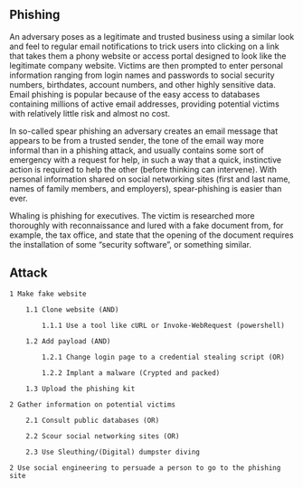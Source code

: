 ## Phishing

An adversary poses as a legitimate and trusted business using a similar look and feel to regular email notifications to trick users into clicking on a link that takes them a phony website or access portal designed to look like the legitimate company website. Victims are then prompted to enter personal information ranging from login names and passwords to social security numbers, birthdates, account numbers, and other highly sensitive data. Email phishing is popular because of the easy access to databases containing millions of active email addresses, providing potential victims with relatively little risk and almost no cost.

In so-called spear phishing an adversary creates an email message that appears to be from a trusted sender, the tone of the email way more informal than in a phishing attack, and usually contains some sort of emergency with a request for help, in such a way that a quick, instinctive action is required to help the other (before thinking can intervene). With personal information shared on social networking sites (first and last name, names of family members, and employers), spear-phishing is easier than ever.

Whaling is phishing for executives. The victim is researched more thoroughly with reconnaissance and lured with a fake document from, for example, the tax office, and state that the opening of the document requires the installation of some “security software”, or something similar.

## Attack

    1 Make fake website

        1.1 Clone website (AND)

            1.1.1 Use a tool like cURL or Invoke-WebRequest (powershell)

        1.2 Add payload (AND)

            1.2.1 Change login page to a credential stealing script (OR)

            1.2.2 Implant a malware (Crypted and packed)

        1.3 Upload the phishing kit

    2 Gather information on potential victims

        2.1 Consult public databases (OR)

        2.2 Scour social networking sites (OR)

        2.3 Use Sleuthing/(Digital) dumpster diving

    2 Use social engineering to persuade a person to go to the phishing site 
